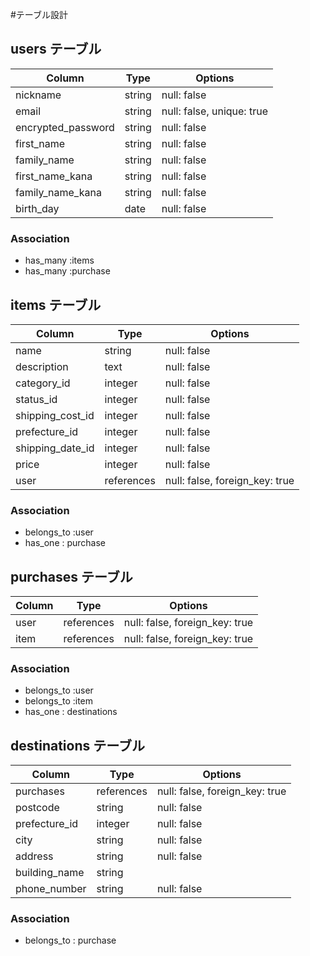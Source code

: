 #テーブル設計

## users テーブル

| Column             | Type   | Options                           |
| ------------------ | ------ | --------------------------------- |
| nickname           | string | null: false|
| email              | string | null: false, unique: true|
| encrypted_password | string | null: false|
| first_name         | string | null: false |
| family_name        | string | null: false |
| first_name_kana     | string | null: false |
| family_name_kana   | string | null: false |
| birth_day           | date | null: false |

### Association
- has_many :items
- has_many :purchase


## items テーブル

| Column             | Type   | Options                           |
| ------------------ | ------ | --------------------------------- |
| name             | string | null: false|
| description      | text | null: false |
| category_id      | integer | null: false |
| status_id        | integer | null: false |
| shipping_cost_id | integer | null: false |
| prefecture_id    | integer | null: false |
| shipping_date_id | integer | null: false |
| price            | integer | null: false |
| user             | references | null: false, foreign_key: true|

### Association
- belongs_to :user
- has_one : purchase


##  purchases テーブル

| Column             | Type   | Options                           |
| ------------------ | ------ | --------------------------------- |
| user               | references | null: false, foreign_key: true|
| item               | references | null: false, foreign_key: true|

### Association
- belongs_to :user
- belongs_to :item
- has_one : destinations


##  destinations テーブル

| Column             | Type   | Options                           |
| ------------------ | ------ | --------------------------------- |
| purchases          | references | null: false, foreign_key: true|
| postcode           | string | null: false|
| prefecture_id      | integer | null: false|
| city               | string | null: false|
| address            | string | null: false|
| building_name      | string | 
| phone_number       | string | null: false|

### Association
- belongs_to : purchase